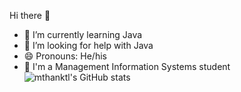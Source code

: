 Hi there 👋

- 🌱 I’m currently learning Java
- 🤔 I’m looking for help with Java
- 😄 Pronouns: He/his
- 🏫 I'm a Management Information Systems student
![mthanktl's GitHub stats](https://github-readme-stats.vercel.app/api?username=mthanktl&theme=dark&show_icons=true)



